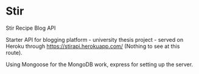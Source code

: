 # Stir
Stir Recipe Blog API

Starter API for blogging platform - university thesis project - served on Heroku through https://stirapi.herokuapp.com/
(Nothing to see at this route).

Using Mongoose for the MongoDB work, express for setting up the server.
